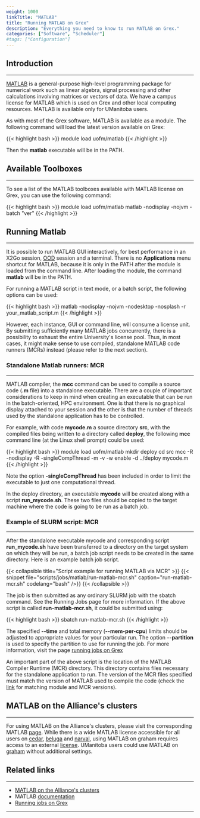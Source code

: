 ```yaml
---
weight: 1000
linkTitle: "MATLAB"
title: "Running MATLAB on Grex"
description: "Everything you need to know to run MATLAB on Grex."
categories: ["Software", "Scheduler"]
#tags: ["Configuration"]
---
```


## Introduction
---

[MATLAB](http://www.mathworks.com/) is a general-purpose high-level programming package for numerical work such as linear algebra, signal processing and other calculations involving matrices or vectors of data. We have a campus license for MATLAB which is used on Grex and other local computing resources. MATLAB is available only for UManitoba users.

As with most of the Grex software, MATLAB is available as a module. The following command will load the latest version available on Grex:

{{< highlight bash >}}
module load uofm/matlab
{{< /highlight >}}

Then the **matlab** executable will be in the PATH.

## Available Toolboxes
---

To see a list of the MATLAB toolboxes available with MATLAB license on Grex, you can use the following command: 

{{< highlight bash >}}
module load uofm/matlab
matlab -nodisplay -nojvm -batch "ver"
{{< /highlight >}}

## Running Matlab
---

It is possible to run MATLAB GUI interactively, for best performance in an X2Go session, [OOD](ood) session and a terminal. There is no **Applications** menu shortcut for MATLAB, because it is only in the PATH after the module is loaded from the command line. After loading the module, the command **matlab** will be in the PATH.

For running a MATLAB script in text mode, or a batch script, the following options can be used:

{{< highlight bash >}}
matlab -nodisplay -nojvm -nodesktop -nosplash -r your_matlab_script.m
{{< /highlight >}}

However, each instance, GUI or command line, will consume a license unit. By submitting sufficiently many MATLAB jobs concurrently, there is a possibility to exhaust the entire University's license pool. Thus, in most cases, it might make sense to use compiled, standalone MATLAB code runners (MCRs) instead (please refer to the next section).

### Standalone Matlab runners: MCR
---

MATLAB compiler, the **mcc** command can be used to compile a source code (__.m__ file) into a standalone executable. There are a couple of important considerations to keep in mind when creating an executable that can be run in the batch-oriented, HPC environment. One is that there is no graphical display attached to your session and the other is that the number of threads used by the standalone application has to be controlled.

For example, with code __mycode.m__ a source directory __src__, with the compiled files being written to a directory called __deploy__, the following **mcc** command line (at the Linux shell prompt) could be used:

{{< highlight bash >}}
module load uofm/matlab
mkdir deploy
cd src
mcc -R -nodisplay -R -singleCompThread -m -v -w enable -d ../deploy mycode.m
{{< /highlight >}}
  
Note the option __-singleCompThread__ has been included in order to limit the executable to just one computational thread. 

In the deploy directory, an executable __mycode__ will be created along with a script __run_mycode.sh__. These two files should be copied to the target machine where the code is going to be run as a batch job.

### Example of SLURM script: MCR
---

After the standalone executable mycode and corresponding script __run_mycode.sh__ have been transferred to a directory on the target system on which they will be run, a batch job script needs to be created in the same directory. Here is an example batch job script.

{{< collapsible title="Script example for running MATLAB via MCR" >}}
{{< snippet
    file="scripts/jobs/matlab/run-matlab-mcr.sh"
    caption="run-matlab-mcr.sh"
    codelang="bash"
/>}}
{{< /collapsible >}}

The job is then submitted as any ordinary SLURM job with the sbatch command. See the Running Jobs page for more information. If the above script is called **run-matlab-mcr.sh**, it could be submitted using:

{{< highlight bash >}}
sbatch run-matlab-mcr.sh
{{< /highlight >}}

The specified __-\-time__ and total memory (__-\-mem-per-cpu__) limits should be adjusted to appropriate values for your particular run. The option __-\-partition__ is used to specify the partition to use for running the job. For more information, visit the page [running jobs on Grex](running-jobs)

An important part of the above script is the location of the MATLAB Compiler Runtime (MCR) directory. This directory contains files necessary for the standalone application to run. The version of the MCR files specified must match the version of MATLAB used to compile the code (check the [link](https://www.mathworks.com/matlabcentral/answers/102061-what-is-the-version-of-the-matlab-compiler-runtime-mcr-that-corresponds-to-the-version-of-matlab-c) for matching module and MCR versions).

## MATLAB on the Alliance's clusters
---

For using MATLAB on the Alliance's clusters, please visit the corresponding MATLAB [page](https://docs.alliancecan.ca/wiki/MATLAB). While there is a wide MATLAB license accessible for all users on [cedar](https://docs.alliancecan.ca/wiki/Cedar), [beluga](https://docs.alliancecan.ca/wiki/B%C3%A9luga/en) and [narval](https://docs.alliancecan.ca/wiki/Narval/en), using MATLAB on graham requires access to an external [license](https://docs.alliancecan.ca/wiki/MATLAB#Using_an_external_license). UManitoba users could use MATLAB on [graham](https://docs.alliancecan.ca/wiki/Graham) without additional settings.   

## Related links
---

* [MATLAB on the Alliance's clusters](https://docs.alliancecan.ca/wiki/MATLAB)
* MATLAB [documentation](https://www.mathworks.com/help/matlab/)
* [Running jobs on Grex](running-jobs)

---

<!-- {{< treeview display="tree" />}} -->

<!-- Changes and update:
* 
*
*
-->
